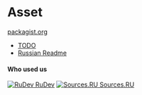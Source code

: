 Asset
=====
[packagist.org](https://packagist.org/packages/serafim/asset)


- [TODO](https://github.com/SerafimArts/Asset/wiki/TODO)
- [Russian Readme](https://github.com/SerafimArts/Asset/wiki/%5BRU%5D-README)


#### Who used us

[![RuDev](http://docs.rudev.org/stream/d1e035afb3243e8d753255fae213e677) RuDev](https://github.com/Developers-RuDev)
[![Sources.RU](http://docs.rudev.org/stream/62fc93c76b1d464132b2b4354774f6e4) Sources.RU](http://forum.sources.ru/)
